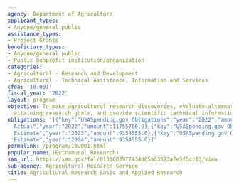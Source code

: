 ```yaml
---
agency: Department of Agriculture
applicant_types:
- Anyone/general public
assistance_types:
- Project Grants
beneficiary_types:
- Anyone/general public
- Public nonprofit institution/organization
categories:
- Agricultural - Research and Development
- Agricultural - Technical Assistance, Information and Services
cfda: '10.001'
fiscal_year: '2022'
layout: program
objective: To make agricultural research discoveries, evaluate alternative ways of
  attaining research goals, and provide scientific technical information.
obligations: '[{"key":"USASpending.gov Obligations","year":"2022","amount":168363027.16},{"key":"SAM.gov
  Actual","year":"2022","amount":11755766.0},{"key":"USASpending.gov Obligations","year":"2023","amount":90507529.02},{"key":"SAM.gov
  Estimate","year":"2023","amount":9354555.0},{"key":"USASpending.gov Obligations","year":"2024","amount":0.0},{"key":"SAM.gov
  Estimate","year":"2024","amount":9354555.0}]'
permalink: /program/10.001.html
popular_name: (Extramural Research)
sam_url: https://sam.gov/fal/8138603977434d65a63073a7e5f5cc13/view
sub-agency: Agricultural Research Service
title: Agricultural Research Basic and Applied Research
---
```

